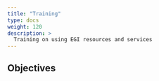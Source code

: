 ```yaml
---
title: "Training"
type: docs
weight: 120
description: >
  Training on using EGI resources and services
---
```


## Objectives
